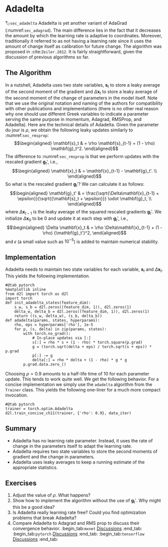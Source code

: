 # Adadelta
:label:`sec_adadelta`
Adadelta is yet another variant of AdaGrad (:numref:`sec_adagrad`). The main difference lies in the fact that it decreases the amount by which the learning rate is adaptive to coordinates. Moreover, traditionally it referred to as not having a learning rate since it uses the amount of change itself as calibration for future change. The algorithm was proposed in :cite:`Zeiler.2012`. It is fairly straightforward, given the discussion of previous algorithms so far. 
## The Algorithm
In a nutshell, Adadelta uses two state variables, $\mathbf{s}_t$ to store a leaky average of the second moment of the gradient and $\Delta\mathbf{x}_t$ to store a leaky average of the second moment of the change of parameters in the model itself. Note that we use the original notation and naming of the authors for compatibility with other publications and implementations (there is no other real reason why one should use different Greek variables to indicate a parameter serving the same purpose in momentum, Adagrad, RMSProp, and Adadelta). 
Here are the technical details of Adadelta. Given the parameter du jour is $\rho$, we obtain the following leaky updates similarly to :numref:`sec_rmsprop`:
$$\begin{aligned}
    \mathbf{s}_t & = \rho \mathbf{s}_{t-1} + (1 - \rho) \mathbf{g}_t^2.
\end{aligned}$$
The difference to :numref:`sec_rmsprop` is that we perform updates with the rescaled gradient $\mathbf{g}_t'$, i.e.,
$$\begin{aligned}
    \mathbf{x}_t  & = \mathbf{x}_{t-1} - \mathbf{g}_t'. \\
\end{aligned}$$
So what is the rescaled gradient $\mathbf{g}_t'$? We can calculate it as follows:
$$\begin{aligned}
    \mathbf{g}_t' & = \frac{\sqrt{\Delta\mathbf{x}_{t-1} + \epsilon}}{\sqrt{{\mathbf{s}_t + \epsilon}}} \odot \mathbf{g}_t, \\
\end{aligned}$$
where $\Delta \mathbf{x}_{t-1}$ is the leaky average of the squared rescaled gradients $\mathbf{g}_t'$. We initialize $\Delta \mathbf{x}_{0}$ to be $0$ and update it at each step with $\mathbf{g}_t'$, i.e.,
$$\begin{aligned}
    \Delta \mathbf{x}_t & = \rho \Delta\mathbf{x}_{t-1} + (1 - \rho) {\mathbf{g}_t'}^2,
\end{aligned}$$
and $\epsilon$ (a small value such as $10^{-5}$) is added to maintain numerical stability.
## Implementation
Adadelta needs to maintain two state variables for each variable, $\mathbf{s}_t$ and $\Delta\mathbf{x}_t$. This yields the following implementation.
```{.python .input}
#@tab pytorch
%matplotlib inline
from d2l import torch as d2l
import torch
def init_adadelta_states(feature_dim):
    s_w, s_b = d2l.zeros((feature_dim, 1)), d2l.zeros(1)
    delta_w, delta_b = d2l.zeros((feature_dim, 1)), d2l.zeros(1)
    return ((s_w, delta_w), (s_b, delta_b))
def adadelta(params, states, hyperparams):
    rho, eps = hyperparams['rho'], 1e-5
    for p, (s, delta) in zip(params, states):
        with torch.no_grad():
            # In-place updates via [:]
            s[:] = rho * s + (1 - rho) * torch.square(p.grad)
            g = (torch.sqrt(delta + eps) / torch.sqrt(s + eps)) * p.grad
            p[:] -= g
            delta[:] = rho * delta + (1 - rho) * g * g
        p.grad.data.zero_()
```
Choosing $\rho = 0.9$ amounts to a half-life time of 10 for each parameter update. This tends to work quite well. We get the following behavior.
For a concise implementation we simply use the `adadelta` algorithm from the `Trainer` class. This yields the following one-liner for a much more compact invocation.
```{.python .input}
#@tab pytorch
trainer = torch.optim.Adadelta
d2l.train_concise_ch11(trainer, {'rho': 0.9}, data_iter)
```
## Summary
* Adadelta has no learning rate parameter. Instead, it uses the rate of change in the parameters itself to adapt the learning rate. 
* Adadelta requires two state variables to store the second moments of gradient and the change in parameters. 
* Adadelta uses leaky averages to keep a running estimate of the appropriate statistics. 
## Exercises
1. Adjust the value of $\rho$. What happens?
1. Show how to implement the algorithm without the use of $\mathbf{g}_t'$. Why might this be a good idea?
1. Is Adadelta really learning rate free? Could you find optimization problems that break Adadelta?
1. Compare Adadelta to Adagrad and RMS prop to discuss their convergence behavior.
:begin_tab:`mxnet`
[Discussions](https://discuss.d2l.ai/t/357)
:end_tab:
:begin_tab:`pytorch`
[Discussions](https://discuss.d2l.ai/t/1076)
:end_tab:
:begin_tab:`tensorflow`
[Discussions](https://discuss.d2l.ai/t/1077)
:end_tab: